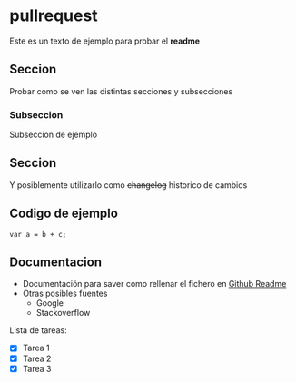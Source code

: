 # pullrequest

Este es un texto de ejemplo para probar el **readme**

## Seccion

Probar como se ven las distintas secciones y subsecciones

### Subseccion

Subseccion de ejemplo

## Seccion

Y posiblemente utilizarlo como ~~changelog~~ historico de cambios

## Codigo de ejemplo

```
var a = b + c;
```

## Documentacion

- Documentación para saver como rellenar el fichero en [Github Readme](https://docs.github.com/es/github/writing-on-github/basic-writing-and-formatting-syntax)
- Otras posibles fuentes
  - Google
  - Stackoverflow

Lista de tareas:
- [X] Tarea 1
- [X] Tarea 2
- [X] Tarea 3
